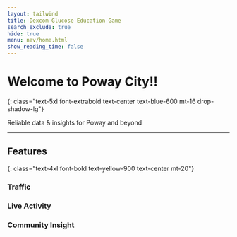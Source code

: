 ```yaml
---
layout: tailwind
title: Dexcom Glucose Education Game
search_exclude: true
hide: true
menu: nav/home.html
show_reading_time: false
---
```


# Welcome to Poway City!!
{: class="text-5xl font-extrabold text-center text-blue-600 mt-16 drop-shadow-lg"}

<p class="text-xl text-center text-gray-700 max-w-3xl mx-auto mt-4 leading-relaxed">
    Reliable data & insights for Poway and beyond
</p>

<div class="w-24 h-1 bg-blue-400 mx-auto mt-6 rounded-full"></div>

---

## Features
{: class="text-4xl font-bold text-yellow-900 text-center mt-20"}

<div class="grid grid-cols-1 sm:grid-cols-2 md:grid-cols-3 gap-8 px-8 mt-10">
    <div class="bg-white dark:bg-gray-800 rounded-3xl shadow-lg p-6 hover:scale-105 transform transition-all duration-300 border border-blue-300">
        <h3 class="text-2xl font-bold text-blue-900 dark:text-blue-300">Traffic</h3>
        <p class="text-lg text-gray-700 dark:text-gray-300 mt-2">
        </p>
    </div>
    <div class="bg-white dark:bg-gray-800 rounded-3xl shadow-lg p-6 hover:scale-105 transform transition-all duration-300 border border-green-300">
        <h3 class="text-2xl font-bold text-blue-900 dark:text-blue-300">Live Activity</h3>
        <p class="text-lg text-gray-700 dark:text-gray-300 mt-2">
        </p>
    </div>
    <div class="bg-white dark:bg-gray-800 rounded-3xl shadow-lg p-6 hover:scale-105 transform transition-all duration-300 border border-yellow-300">
        <h3 class="text-2xl font-bold text-blue-900 dark:text-blue-300">Community Insight</h3>
        <p class="text-lg text-gray-700 dark:text-gray-300 mt-2">
        </p>
    </div>
</div>

<div class="w-24 h-1 bg-yellow-400 mx-auto mt-10 rounded-full"></div>
